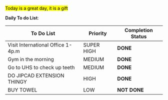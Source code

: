 <mark class="blue">Today is a great day, it is a gift</mark>

**Daily To do List**:

| To Do List                        | Priority                             | Completion Status                       |
| --------------------------------- | ------------------------------------ | --------------------------------------- |
| Visit International Office 1-4p.m | <span class="red"> SUPER HIGH</span> | <span class="green">**DONE**</span> |
| Gym in the morning                | <span class="orange">MEDIUM</span>   | <span class="green">**DONE**</span>   |
| Go to UHS to check up teeth       | <span class="orange"> MEDIUM</span>  | <span class="green">**DONE**</span>
| DO JIPCAD EXTENSION THINGY        | <span class='red'>HIGH</span>        | <span class="green">**DONE**</span>
| BUY TOWEL                         | <span class="green">LOW</span>       | <span class="red">**NOT DONE**</span>                                        |



